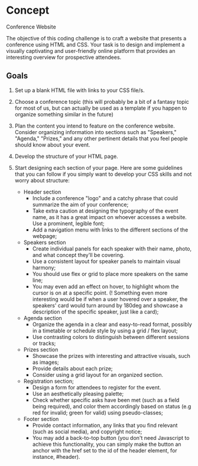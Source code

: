 # Concept
Conference Website

The objective of this coding challenge is to craft a website that presents a conference using HTML and CSS. Your task is to design and implement a visually captivating and user-friendly online platform that provides an interesting overview for prospective attendees.

## Goals
1. Set up a blank HTML file with links to your CSS file/s.

2. Choose a conference topic (this will probably be a bit of a fantasy topic for most of us, but can actually be used as a template if you happen to organize something similar in the future)

3. Plan the content you intend to feature on the conference website. Consider organizing information into sections such as "Speakers," "Agenda," "Prizes," and any other pertinent details that you feel people should know about your event. 

4. Develop the structure of your HTML page.

5. Start designing each section of your page. Here are some guidelines that you can follow if you simply want to develop your CSS skills and not worry about structure:
    * Header section
        * Include a conference "logo" and a catchy phrase that could summarize the aim of your conference;
        * Take extra caution at designing the typography of the event name, as it has a great impact on whoever accesses a website. Use a prominent, legible font;
        * Add a navigation menu with links to the different sections of the webpage;
    * Speakers section
        * Create individual panels for each speaker with their name, photo, and what concept they'll be covering.
        * Use a consistent layout for speaker panels to maintain visual harmony;
        * You should use flex or grid to place more speakers on the same line;
        * You may even add an effect on hover, to highlight whom the cursor is on at a specific point. (! Something even more interesting would be if when a user hovered over a speaker, the speakers' card would turn around by 180deg and showcase a description of the specific speaker, just like a card);
    * Agenda section
        *  Organize the agenda in a clear and easy-to-read format, possibly in a timetable or schedule style by using a grid / flex layout;
        * Use contrasting colors to distinguish between different sessions or tracks;
    * Prizes section
        * Showcase the prizes with interesting and attractive visuals, such as images;
        * Provide details about each prize;
        * Consider using a grid layout for an organized section.
    * Registration section;
        * Design a form for attendees to register for the event.
        * Use an aesthetically pleasing palette;
        * Check whether specific asks have been met (such as a field being required), and color them accordingly based on status (e.g red for invalid; green for valid) using pseudo-classes;
    * Footer section
        * Provide contact information, any links that you find relevant (such as social media), and copyright notice;
        * You may add a back-to-top button (you don't need Javascript to achieve this functionality, you can simply make the button an anchor with the href set to the id of the header element, for instance, #header).
